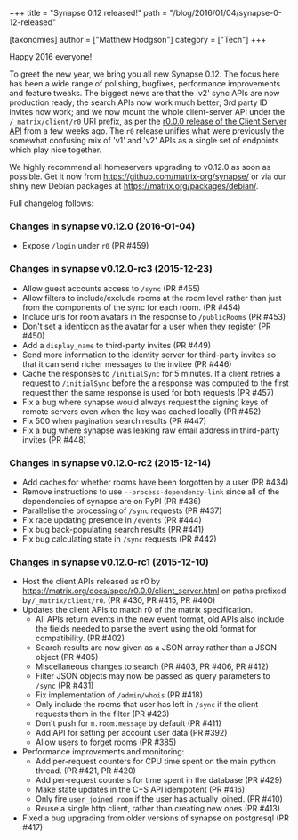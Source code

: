 +++
title = "Synapse 0.12 released!"
path = "/blog/2016/01/04/synapse-0-12-released"

[taxonomies]
author = ["Matthew Hodgson"]
category = ["Tech"]
+++

Happy 2016 everyone!

To greet the new year, we bring you all new Synapse 0.12. The focus here has been a wide range of polishing, bugfixes, performance improvements and feature tweaks. The biggest news are that the 'v2' sync APIs are now production ready; the search APIs now work much better; 3rd party ID invites now work; and we now mount the whole client-server API under the <code>/_matrix/client/r0</code> URI prefix, as per the <a href="/docs/spec/r0.0.0/client_server.html">r0.0.0 release of the Client Server API</a> from a few weeks ago. The <code>r0</code> release unifies what were previously the somewhat confusing mix of 'v1' and 'v2' APIs as a single set of endpoints which play nice together.

We highly recommend all homeservers upgrading to v0.12.0 as soon as possible. Get it now from <a href="https://github.com/matrix-org/synapse/">https://github.com/matrix-org/synapse/</a> or via our shiny new Debian packages at <a href="/packages/debian/">https://matrix.org/packages/debian/</a>.

Full changelog follows:
<h3>Changes in synapse v0.12.0 (2016-01-04)</h3>
<ul>
    <li>Expose <code>/login</code> under <code>r0</code> (PR #459)</li>
</ul>
<a name="user-content-changes-in-synapse-v0-12-0-rc3-2015-12-23"></a>
<h3><a id="user-content-changes-in-synapse-v0120-rc3-2015-12-23" class="anchor" href="https://github.com/matrix-org/synapse/blob/master/CHANGES.rst#changes-in-synapse-v0120-rc3-2015-12-23"></a>Changes in synapse v0.12.0-rc3 (2015-12-23)</h3>
<ul>
    <li>Allow guest accounts access to <code>/sync</code> (PR #455)</li>
    <li>Allow filters to include/exclude rooms at the room level rather than just from the components of the sync for each room. (PR #454)</li>
    <li>Include urls for room avatars in the response to <code>/publicRooms</code> (PR #453)</li>
    <li>Don't set a identicon as the avatar for a user when they register (PR #450)</li>
    <li>Add a <code>display_name</code> to third-party invites (PR #449)</li>
    <li>Send more information to the identity server for third-party invites so that it can send richer messages to the invitee (PR #446)</li>
    <li>Cache the responses to <code>/initialSync</code> for 5 minutes. If a client retries a request to <code>/initialSync</code> before the a response was computed to the first request then the same response is used for both requests (PR #457)</li>
    <li>Fix a bug where synapse would always request the signing keys of remote servers even when the key was cached locally (PR #452)</li>
    <li>Fix 500 when pagination search results (PR #447)</li>
    <li>Fix a bug where synapse was leaking raw email address in third-party invites (PR #448)</li>
</ul>
<a name="user-content-changes-in-synapse-v0-12-0-rc2-2015-12-14"></a>
<h3><a id="user-content-changes-in-synapse-v0120-rc2-2015-12-14" class="anchor" href="https://github.com/matrix-org/synapse/blob/master/CHANGES.rst#changes-in-synapse-v0120-rc2-2015-12-14"></a>Changes in synapse v0.12.0-rc2 (2015-12-14)</h3>
<ul>
    <li>Add caches for whether rooms have been forgotten by a user (PR #434)</li>
    <li>Remove instructions to use <code>--process-dependency-link</code> since all of the dependencies of synapse are on PyPI (PR #436)</li>
    <li>Parallelise the processing of <code>/sync</code> requests (PR #437)</li>
    <li>Fix race updating presence in <code>/events</code> (PR #444)</li>
    <li>Fix bug back-populating search results (PR #441)</li>
    <li>Fix bug calculating state in <code>/sync</code> requests (PR #442)</li>
</ul>
<a name="user-content-changes-in-synapse-v0-12-0-rc1-2015-12-10"></a>
<h3><a id="user-content-changes-in-synapse-v0120-rc1-2015-12-10" class="anchor" href="https://github.com/matrix-org/synapse/blob/master/CHANGES.rst#changes-in-synapse-v0120-rc1-2015-12-10"></a>Changes in synapse v0.12.0-rc1 (2015-12-10)</h3>
<ul>
    <li>Host the client APIs released as r0 by <a href="/docs/spec/r0.0.0/client_server.html">https://matrix.org/docs/spec/r0.0.0/client_server.html</a> on paths prefixed by<code>/_matrix/client/r0</code>. (PR #430, PR #415, PR #400)</li>
    <li>Updates the client APIs to match r0 of the matrix specification.
<ul>
    <li>All APIs return events in the new event format, old APIs also include the fields needed to parse the event using the old format for compatibility. (PR #402)</li>
    <li>Search results are now given as a JSON array rather than a JSON object (PR #405)</li>
    <li>Miscellaneous changes to search (PR #403, PR #406, PR #412)</li>
    <li>Filter JSON objects may now be passed as query parameters to <code>/sync</code> (PR #431)</li>
    <li>Fix implementation of <code>/admin/whois</code> (PR #418)</li>
    <li>Only include the rooms that user has left in <code>/sync</code> if the client requests them in the filter (PR #423)</li>
    <li>Don't push for <code>m.room.message</code> by default (PR #411)</li>
    <li>Add API for setting per account user data (PR #392)</li>
    <li>Allow users to forget rooms (PR #385)</li>
</ul>
</li>
    <li>Performance improvements and monitoring:
<ul>
    <li>Add per-request counters for CPU time spent on the main python thread. (PR #421, PR #420)</li>
    <li>Add per-request counters for time spent in the database (PR #429)</li>
    <li>Make state updates in the C+S API idempotent (PR #416)</li>
    <li>Only fire <code>user_joined_room</code> if the user has actually joined. (PR #410)</li>
    <li>Reuse a single http client, rather than creating new ones (PR #413)</li>
</ul>
</li>
    <li>Fixed a bug upgrading from older versions of synapse on postgresql (PR #417)</li>
</ul>
